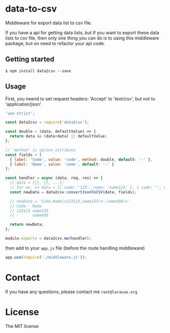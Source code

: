 # data-to-csv

Middleware for export data list to csv file.

If you have a api for getting data lists, but if you want to export these data lists to csv file, then only one thing you can do is to using this middleware package, but on need to refactor your api code.


## Getting started

    $ npm install data2csv --save


## Usage

First, you neend to set request headers: 'Accept' to 'text/csv', but not to 'application/json'.

````javascript
'use strict';

const data2csv = require('data2csv');

const double = (data, defaultValue) => {
  return data && (data+data) || defaultValue;
};

// 'method' is option attribute
const fields = [
  { label: 'Code', value: 'code', method: double, default: '-' },
  { label: 'Name', value: 'name', default: '-' }
];

const handler = async (data, req, res) => {
  // data = [{}, {}, ...];
  // for ex. => data = [{ code: '123', name: 'name123' }, { code: '', name: 'name456' } ];
  const newData = data2csv.convertJsonToCSV(data, fields);

  // newData = 'Code,Name\n123123,name123\n-,name456\n'
  // Code   Name
  // 123123 name123
  // -      name456

  return newData;
};

module.exports = data2csv.mw(handler);
````

then add to your `app.js` file (before the route handling middleware)
````javascript
app.use(require('./middleware.js'));
````

# Contact

If you have any questions, please contact me `root@laravue.org`

# License
The MIT license
